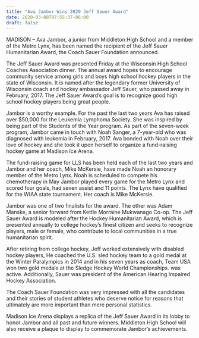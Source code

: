 ```yaml
---
title: "Ava Jambor Wins 2020 Jeff Sauer Award"
date: 2020-03-08T07:55:37-06:00
draft: false
---
```


MADISON – Ava Jambor, a junior from Middleton High School and a member of the Metro Lynx, has been named the recipient of the Jeff Sauer Humanitarian Award, the Coach Sauer Foundation announced.

The Jeff Sauer Award was presented Friday at the Wisconsin High School Coaches Association dinner. The annual award hopes to encourage community service among girls and boys high school hockey players in the state of Wisconsin. It is named after the legendary former University of Wisconsin coach and hockey ambassador Jeff Sauer, who passed away in February, 2017.
The Jeff Sauer Award’s goal is to recognize good high school hockey players being great people.

Jambor is a worthy example. For the past the last two years Ava has raised over $50,000 for the Leukemia Lymphoma Society. She was inspired by being part of the Students of the Year program. As part of the seven-week program, Jambor came in touch with Noah Sanger, a 7-year-old who was diagnosed with leukemia in February, 2017.  Ava bonded with Noah over their love of hockey and she took it upon herself to organize a fund-raising hockey game at Madison Ice Arena.

The fund-raising game for LLS has been held each of the last two years and Jambor and her coach, Mike McKersie, have made Noah an honorary member of the Metro Lynx. Noah is scheduled to compete his chemotherapy in May
Jambor played every game for the Metro Lynx and scored four goals, had seven assist and 11 points. The Lynx have qualified for the WIAA state tournament. Her coach is Mike McKersie.

Jambor was one of two finalists for the award. The other was Adam Manske, a senior forward from Kettle Morraine Mukwanago Co-op.
The Jeff Sauer Award is modeled after the Hockey Humanitarian Award, which is presented annually to college hockey’s finest citizen and seeks to recognize players, male or female, who contribute to local communities in a true humanitarian spirit.

After retiring from college hockey, Jeff worked extensively with disabled hockey players, He coached the U.S. sled hockey team to a gold medal at the Winter Paralympics in 2014 and in his seven years as coach, Team USA won two gold medals at the Sledge Hockey World Championships. was active. Additionally, Sauer was president of the American Hearing Impaired Hockey Association.

The Coach Sauer Foundation was very impressed with all the candidates and their stories of student athletes who deserve notice for reasons that ultimately are more important than mere personal statistics.

Madison Ice Arena displays a replica of the Jeff Sauer Award in its lobby to honor Jambor and all past and future winners. Middleton High School will also receive a plaque to display to commemorate Jambor’s achievements.

